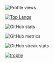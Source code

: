 ![Profile views](https://gpvc.arturio.dev/GabiRP)  

[![Top Langs](https://github-readme-stats.vercel.app/api/top-langs?username=GabiRP&layout=compact&title_color=E90601&bg_color=0D1117&text_color=dfdfdf)](https://github.com/anuraghazra/github-readme-stats)  

![GitHub stats](https://github-readme-stats.vercel.app/api?username=GabiRP&show_icons=true)  

![GitHub metrics](https://metrics.lecoq.io/GabiRP)  

![GitHub streak stats](https://github-readme-streak-stats.herokuapp.com/?user=GabiRP)  

[![trophy](https://github-profile-trophy.vercel.app/?username=GabiRP)](https://github.com/ryo-ma/github-profile-trophy)
